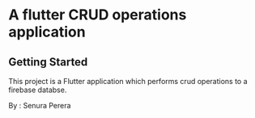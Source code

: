 # A flutter CRUD operations application

## Getting Started

This project is a Flutter application which performs crud operations to a firebase databse.

By : Senura Perera
